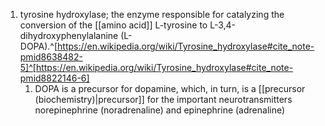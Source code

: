 1. tyrosine hydroxylase; the enzyme responsible for catalyzing the conversion of the [[amino acid]] L-tyrosine to L-3,4-dihydroxyphenylalanine (L-DOPA).^[https://en.wikipedia.org/wiki/Tyrosine_hydroxylase#cite_note-pmid8638482-5]^[https://en.wikipedia.org/wiki/Tyrosine_hydroxylase#cite_note-pmid8822146-6]
	1. DOPA is a precursor for dopamine, which, in turn, is a [[precursor (biochemistry)|precursor]] for the important neurotransmitters norepinephrine (noradrenaline) and epinephrine (adrenaline)